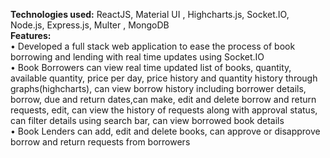 <b>Technologies used:</b>  ReactJS, Material UI , Highcharts.js, Socket.IO, Node.js, Express.js, Multer , MongoDB <br/>
<b>Features:</b> <br/>
• Developed a full stack web application to ease the process of book borrowing and lending with real time updates
using Socket.IO <br/>
• Book Borrowers can view real time updated list of books, quantity, available quantity, price per day, price history
and quantity history through graphs(highcharts), can view borrow history including borrower details, borrow, due
and return dates,can make, edit and delete borrow and return requests, edit, can view the history of requests along
with approval status, can filter details using search bar, can view borrowed book details <br/>
• Book Lenders can add, edit and delete books, can approve or disapprove borrow and return requests from
borrowers <br/>
